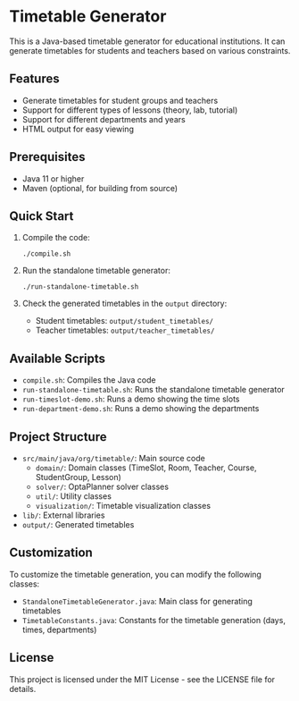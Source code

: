 # Timetable Generator

This is a Java-based timetable generator for educational institutions. It can generate timetables for students and teachers based on various constraints.

## Features

- Generate timetables for student groups and teachers
- Support for different types of lessons (theory, lab, tutorial)
- Support for different departments and years
- HTML output for easy viewing

## Prerequisites

- Java 11 or higher
- Maven (optional, for building from source)

## Quick Start

1. Compile the code:
   ```
   ./compile.sh
   ```

2. Run the standalone timetable generator:
   ```
   ./run-standalone-timetable.sh
   ```

3. Check the generated timetables in the `output` directory:
   - Student timetables: `output/student_timetables/`
   - Teacher timetables: `output/teacher_timetables/`

## Available Scripts

- `compile.sh`: Compiles the Java code
- `run-standalone-timetable.sh`: Runs the standalone timetable generator
- `run-timeslot-demo.sh`: Runs a demo showing the time slots
- `run-department-demo.sh`: Runs a demo showing the departments

## Project Structure

- `src/main/java/org/timetable/`: Main source code
  - `domain/`: Domain classes (TimeSlot, Room, Teacher, Course, StudentGroup, Lesson)
  - `solver/`: OptaPlanner solver classes
  - `util/`: Utility classes
  - `visualization/`: Timetable visualization classes
- `lib/`: External libraries
- `output/`: Generated timetables

## Customization

To customize the timetable generation, you can modify the following classes:

- `StandaloneTimetableGenerator.java`: Main class for generating timetables
- `TimetableConstants.java`: Constants for the timetable generation (days, times, departments)

## License

This project is licensed under the MIT License - see the LICENSE file for details. 